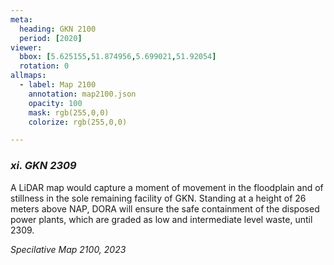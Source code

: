 ```yaml
---
meta:
  heading: GKN 2100
  period: [2020]
viewer:
  bbox: [5.625155,51.874956,5.699021,51.92054]
  rotation: 0
allmaps:
  - label: Map 2100
    annotation: map2100.json
    opacity: 100
    mask: rgb(255,0,0)
    colorize: rgb(255,0,0)

---
```


### _xi.    GKN 2309_

A LiDAR map would capture a moment of movement in the floodplain and of stillness in the sole remaining facility of GKN. Standing at a height of 26 meters above NAP, DORA will ensure the safe containment of the disposed power plants, which are graded as low and intermediate level waste, until 2309.


_Specilative Map 2100, 2023_
